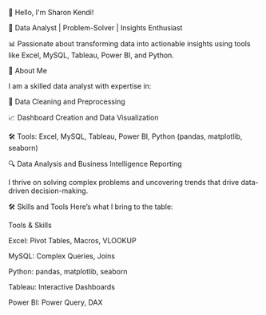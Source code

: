 👋 Hello, I'm Sharon Kendi!

🎯 Data Analyst | Problem-Solver | Insights Enthusiast

📊 Passionate about transforming data into actionable insights using tools like Excel, MySQL, Tableau, Power BI, and Python.

🌟 About Me

I am a skilled data analyst with expertise in:

🧩 Data Cleaning and Preprocessing

📈 Dashboard Creation and Data Visualization

🛠️ Tools: Excel, MySQL, Tableau, Power BI, Python (pandas, matplotlib, seaborn)

🔍 Data Analysis and Business Intelligence Reporting

I thrive on solving complex problems and uncovering trends that drive data-driven decision-making.

🛠 Skills and Tools
Here’s what I bring to the table:

Tools & Skills

Excel:	Pivot Tables, Macros, VLOOKUP

MySQL:	Complex Queries, Joins

Python:	pandas, matplotlib, seaborn

Tableau:	Interactive Dashboards

Power BI:	Power Query, DAX

<!---
Sharkeih/Sharkeih is a ✨ special ✨ repository because its `README.md` (this file) appears on your GitHub profile.
You can click the Preview link to take a look at your changes.
--->
